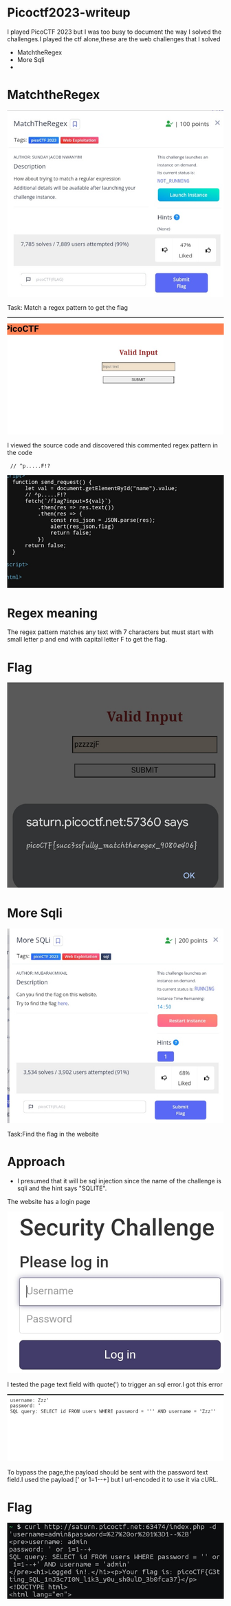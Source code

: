 <head><h1>Picoctf2023-writeup</h1></head>
<p>I played PicoCTF 2023 but I was too busy to document the way I solved the challenges.I played the ctf alone,these are the web challenges that I solved</p>

- MatchtheRegex
- More Sqli
- 


# MatchtheRegex
![Image](https://github.com/SENSEIXENUS2/SENSEIXENUS2.github.io/blob/main/posts/ctf/assets/Images/Pico2023/regex-1.jpg)

<p>Task: Match a regex pattern to get the flag</p>

![Image](https://github.com/SENSEIXENUS2/SENSEIXENUS2.github.io/blob/main/posts/ctf/assets/Images/Pico2023/regex1.jpg)

<p>I viewed the source code and discovered this commented regex pattern in the code</p>
  
     // ^p.....F!?

![Image](https://github.com/SENSEIXENUS2/SENSEIXENUS2.github.io/blob/main/posts/ctf/assets/Images/Pico2023/regex2.jpg)

# Regex meaning
  <p>The regex pattern matches any text with 7 characters but must start with small letter p and end with capital letter F to get the flag. </p>

# Flag

![Image](https://github.com/SENSEIXENUS2/SENSEIXENUS2.github.io/blob/main/posts/ctf/assets/Images/Pico2023/regex3.jpg)

# More Sqli

![Image](https://github.com/SENSEIXENUS2/SENSEIXENUS2.github.io/blob/main/posts/ctf/assets/Images/Pico2023/sqli0.jpg)

<p>Task:Find the flag in the website</p>

# Approach

- I presumed that it will be sql injection since the name of the challenge is sqli and the hint says "SQLITE".
<p>The website has a login page</p>

![Image](https://github.com/SENSEIXENUS2/SENSEIXENUS2.github.io/blob/main/posts/ctf/assets/Images/Pico2023/sqli2.jpg)

<p>I tested the page text field with quote(') to trigger an sql error.I got this error</p>

![Image](https://github.com/SENSEIXENUS2/SENSEIXENUS2.github.io/blob/main/posts/ctf/assets/Images/Pico2023/sqli3.jpg)

<p>To bypass the page,the payload should be sent with the password text field.I used the payload [' or 1=1--+] but I url-encoded it to use it via cURL.</p>

# Flag
![Image](https://github.com/SENSEIXENUS2/SENSEIXENUS2.github.io/blob/main/posts/ctf/assets/Images/Pico2023/sqli1.jpg)
